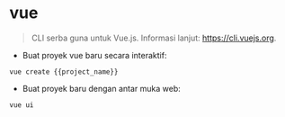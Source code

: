 # vue

> CLI serba guna untuk Vue.js.
> Informasi lanjut: <https://cli.vuejs.org>.

- Buat proyek vue baru secara interaktif:

`vue create {{project_name}}`

- Buat proyek baru dengan antar muka web:

`vue ui`
